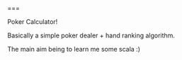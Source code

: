 ===

Poker Calculator!

Basically a simple poker dealer + hand ranking algorithm.

The main aim being to learn me some scala :)
